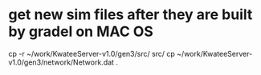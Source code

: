 # get new sim files after they are built by gradel on MAC OS 

cp -r ~/work/KwateeServer-v1.0/gen3/src/ src/
cp ~/work/KwateeServer-v1.0/gen3/network/Network.dat .